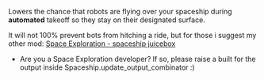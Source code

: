 Lowers the chance that robots are flying over your spaceship during **automated** takeoff so they stay on their designated surface.

It will not 100% prevent bots from hitching a ride, but for those i suggest my other mod: [Space Exploration - spaceship juicebox](https://mods.factorio.com/mod/glutenfree-se-spaceship-juicebox)

- Are you a Space Exploration developer?
If so, please raise a built for the output inside Spaceship.update_output_combinator :)
